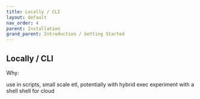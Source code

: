 ```yaml
---
title: Locally / CLI
layout: default
nav_order: 4
parent: Installation
grand_parent: Introduction / Getting Started
---
```


## Locally / CLI
Why:

use in scripts,
small scale etl, potentially with hybrid exec
experiment with a shell
shell for cloud